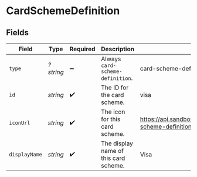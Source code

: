 # CardSchemeDefinition


## Fields

| Field                                                                         | Type                                                                          | Required                                                                      | Description                                                                   | Example                                                                       |
| ----------------------------------------------------------------------------- | ----------------------------------------------------------------------------- | ----------------------------------------------------------------------------- | ----------------------------------------------------------------------------- | ----------------------------------------------------------------------------- |
| `type`                                                                        | *?string*                                                                     | :heavy_minus_sign:                                                            | Always `card-scheme-definition`.                                              | card-scheme-definition                                                        |
| `id`                                                                          | *string*                                                                      | :heavy_check_mark:                                                            | The ID for the card scheme.                                                   | visa                                                                          |
| `iconUrl`                                                                     | *string*                                                                      | :heavy_check_mark:                                                            | The icon for this card scheme.                                                | https://api.sandbox.example.gr4vy.app/assets/card-scheme-definitions/visa.svg |
| `displayName`                                                                 | *string*                                                                      | :heavy_check_mark:                                                            | The display name of this card scheme.                                         | Visa                                                                          |